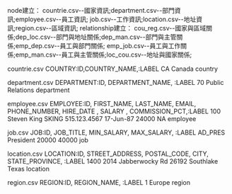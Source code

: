 node建立：
countrie.csv--國家資訊;department.csv--部門資訊;employee.csv--員工資訊;
job.csv--工作資訊;location.csv--地址資訊;region.csv--區域資訊;
relationship建立：
cou_reg.csv--國家與區域關係;dep_loc.csv--部門與地址關係;dep_man.csv--部門與主管關係;emp_dep.csv--員工與部門關係;
emp_job.csv--員工與工作關係;emp_man.csv--員工與主管關係;loc_cou.csv--地址與國家關係;

countrie.csv
  COUNTRY:ID,COUNTRY_NAME,:LABEL
	CA	        Canada	                  country


department.csv
  DEPARTMENT:ID,  DEPARTMENT_NAME,  :LABEL
	70	            Public Relations	department


employee.csv
    EMPLOYEE:ID, FIRST_NAME, LAST_NAME, EMAIL,    PHONE_NUMBER,         HIRE_DATE , SALARY  , COMMISSION_PCT,:LABEL
	  100	         Steven	     King	      SKING	    515.123.4567	        17-Jun-87	  24000	    NA	            employee


job.csv
    JOB:ID,     JOB_TITLE,                    MIN_SALARY, MAX_SALARY, :LABEL
	  AD_PRES	    President	                    20000	      40000	      job


location.csv
  LOCATION:ID,  STREET_ADDRESS,                           POSTAL_CODE,    CITY,               STATE_PROVINCE,       :LABEL
	1400	        2014 Jabberwocky Rd	                      26192	          Southlake	          Texas	                location


region.csv
  REGION:ID,  REGION_NAME,            :LABEL
	1	          Europe	                region


